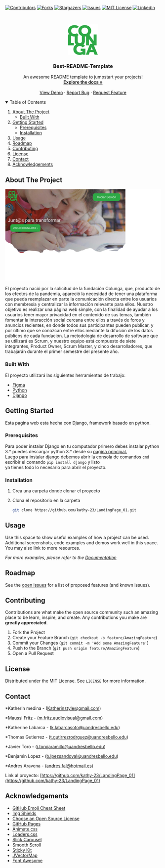 <!--
*** Thanks for checking out the Best-README-Template. If you have a suggestion
*** that would make this better, please fork the repo and create a pull request
*** or simply open an issue with the tag "enhancement".
*** Thanks again! Now go create something AMAZING! :D
-->



<!-- PROJECT SHIELDS -->
<!--
*** I'm using markdown "reference style" links for readability.
*** Reference links are enclosed in brackets [ ] instead of parentheses ( ).
*** See the bottom of this document for the declaration of the reference variables
*** for contributors-url, forks-url, etc. This is an optional, concise syntax you may use.
*** https://www.markdownguide.org/basic-syntax/#reference-style-links
-->
[![Contributors][contributors-shield]][contributors-url]
[![Forks][forks-shield]][forks-url]
[![Stargazers][stars-shield]][stars-url]
[![Issues][issues-shield]][issues-url]
[![MIT License][license-shield]][license-url]
[![LinkedIn][linkedin-shield]][linkedin-url]



<!-- PROJECT LOGO -->
<br />
<p align="center">
  <a href="https://github.com/kathy-23/LandingPage_01">
    <img src="images/logoColunga.png" alt="Logo" width="100" height="100" >
  </a>

  <h3 align="center">Best-README-Template</h3>

  <p align="center">
    An awesome README template to jumpstart your projects!
    <br />
    <a href="https://github.com/othneildrew/Best-README-Template"><strong>Explore the docs »</strong></a>
    <br />
    <br />
    <a href="https://github.com/othneildrew/Best-README-Template">View Demo</a>
    ·
    <a href="https://github.com/othneildrew/Best-README-Template/issues">Report Bug</a>
    ·
    <a href="https://github.com/kathy-23/LandingPage_01/issues">Request Feature</a>
  </p>
</p>



<!-- TABLE OF CONTENTS -->
<details open="open">
  <summary>Table of Contents</summary>
  <ol>
    <li>
      <a href="#about-the-project">About The Project</a>
      <ul>
        <li><a href="#built-with">Built With</a></li>
      </ul>
    </li>
    <li>
      <a href="#getting-started">Getting Started</a>
      <ul>
        <li><a href="#prerequisites">Prerequisites</a></li>
        <li><a href="#installation">Installation</a></li>
      </ul>
    </li>
    <li><a href="#usage">Usage</a></li>
    <li><a href="#roadmap">Roadmap</a></li>
    <li><a href="#contributing">Contributing</a></li>
    <li><a href="#license">License</a></li>
    <li><a href="#contact">Contact</a></li>
    <li><a href="#acknowledgements">Acknowledgements</a></li>
  </ol>
</details>



<!-- ABOUT THE PROJECT -->
## About The Project


[![Product Name Screen Shot][product-screenshot]](https://www.figma.com/proto/snlyhIpR4WT3TiP9R64UmW/Untitled?node-id=1%3A3&scaling=min-zoom&page-id=0%3A1)

El proyecto nació por la solicitud de la fundación Colunga, que, producto de los efectos de la pandemia, apareció la necesidad de tener una plataforma que pueda reemplazar en parte la comunicación directa entre los usuarios con membresía y centralizar la información relevante para ellos.
Nuestro objetivo es realizar una página web simple, con la finalidad de ayudar a los usuarios tener mayor privacidad en el contenido de sus temas, también fomentar la interacción social cercana entre ellos a través de foros y anuncios recientes, en donde todos sus participantes pueden publicar, y por último que se conozcan entre ellos mediante la difusión de los datos públicos de cada fundación. 
La metodología de desarrollo de software que se utilizará es Scrum, y nuestro equipo está compuesto de siete integrantes, Product Owner, Scrum Master, y cinco desarrolladores, que trabajarán durante el primer semestre del presente año.


### Built With

El proyecto utilizará las siguientes herramientas de trabajo:
* [Figma](https://figma.com)
* [Python](https://python.org/)
* [Django](https://djangoproject.com/)



<!-- GETTING STARTED -->
## Getting Started

Esta pagina web esta hecha con Django, framework basado en python.

### Prerequisites

Para poder instalar Django en tu computador primero debes instalar python 3.* puedes descargar python 3.* desde su <a href="https://www.python.org/">pagina principal.</a>
</br>
Luego para instalar django debemos abrir la consola de comandos `cmd` escribir el comando `pip install django` y listo
</br>
ya tienes todo lo necesario para abrir el proyecto.

### Installation

1. Crea una carpeta donde clonar el proyecto

2. Clona el repositorio en la carpeta
   ```sh
   git clone https://github.com/kathy-23/LandingPage_01.git
   ```



<!-- USAGE EXAMPLES -->
## Usage

Use this space to show useful examples of how a project can be used. Additional screenshots, code examples and demos work well in this space. You may also link to more resources.

_For more examples, please refer to the [Documentation](https://example.com)_



<!-- ROADMAP -->
## Roadmap

See the [open issues](https://github.com/othneildrew/Best-README-Template/issues) for a list of proposed features (and known issues).



<!-- CONTRIBUTING -->
## Contributing

Contributions are what make the open source community such an amazing place to be learn, inspire, and create. Any contributions you make are **greatly appreciated**.

1. Fork the Project
2. Create your Feature Branch (`git checkout -b feature/AmazingFeature`)
3. Commit your Changes (`git commit -m 'Add some AmazingFeature'`)
4. Push to the Branch (`git push origin feature/AmazingFeature`)
5. Open a Pull Request



<!-- LICENSE -->
## License

Distributed under the MIT License. See `LICENSE` for more information.



<!-- CONTACT -->
## Contact
*Katherin medina - (Katherinstyle@gmail.com)

*Maussi Fritz - (m.fritz.audiovisual@gmail.com)

*Katherine Labarca - (k.labarcasoto@uandresbello.edu)

*Thomas Gutierrez - (t.gutirrezrodrguez@uandresbello.edu)

*Javier Toro - (j.torojaramillo@uandresbello.edu)

*Benjamin Lopez - (b.lpezsandoval@uandresbello.edu)

*Andres Aravena - (andres.fal@hotmail.es)

Link al proyecto: [https://github.com/kathy-23/LandingPage_01](https://github.com/kathy-23/LandingPage_01)



<!-- ACKNOWLEDGEMENTS -->
## Acknowledgements
* [GitHub Emoji Cheat Sheet](https://www.webpagefx.com/tools/emoji-cheat-sheet)
* [Img Shields](https://shields.io)
* [Choose an Open Source License](https://choosealicense.com)
* [GitHub Pages](https://pages.github.com)
* [Animate.css](https://daneden.github.io/animate.css)
* [Loaders.css](https://connoratherton.com/loaders)
* [Slick Carousel](https://kenwheeler.github.io/slick)
* [Smooth Scroll](https://github.com/cferdinandi/smooth-scroll)
* [Sticky Kit](http://leafo.net/sticky-kit)
* [JVectorMap](http://jvectormap.com)
* [Font Awesome](https://fontawesome.com)





<!-- MARKDOWN LINKS & IMAGES -->
<!-- https://www.markdownguide.org/basic-syntax/#reference-style-links -->
[contributors-shield]: https://img.shields.io/github/contributors/othneildrew/Best-README-Template.svg?style=for-the-badge
[contributors-url]: https://github.com/kathy-23/LandingPage_01/graphs/contributors
[forks-shield]: https://img.shields.io/github/forks/othneildrew/Best-README-Template.svg?style=for-the-badge
[forks-url]: https://github.com/kathy-23/LandingPage_01/network/members
[stars-shield]: https://img.shields.io/github/stars/othneildrew/Best-README-Template.svg?style=for-the-badge
[stars-url]: https://github.com/kathy-23/LandingPage_01/stargazers
[issues-shield]: https://img.shields.io/github/issues/othneildrew/Best-README-Template.svg?style=for-the-badge
[issues-url]: https://github.com/kathy-23/LandingPage_01/issues
[license-shield]: https://img.shields.io/github/license/othneildrew/Best-README-Template.svg?style=for-the-badge
[license-url]: https://github.com/kathy-23/LandingPage_01/blob/master/LICENSE.txt
[linkedin-shield]: https://img.shields.io/badge/-LinkedIn-black.svg?style=for-the-badge&logo=linkedin&colorB=555
[linkedin-url]: https://linkedin.com/in/othneildrew
[product-screenshot]: images/IMG1.png
